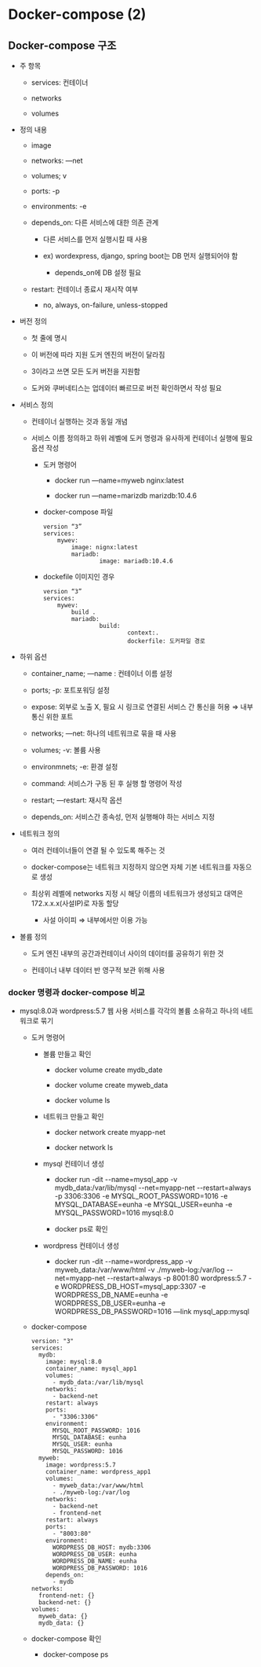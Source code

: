 Docker-compose (2)
==================

Docker-compose 구조
-----------------

*   주 항목
    
    *   services: 컨테이너
    
    *   networks
    
    *   volumes

*   정의 내용
    
    *   image
    
    *   networks: —net
    
    *   volumes; v
    
    *   ports: -p
    
    *   environments: -e
    
    *   depends\_on: 다른 서비스에 대한 의존 관계
        
        *   다른 서비스를 먼저 실행시킬 때 사용
        
        *   ex) wordexpress, django, spring boot는 DB 먼저 실행되어야 함
            *   depends\_on에 DB 설정 필요
    
    *   restart: 컨테이너 종료시 재시작 여부
        *   no, always, on-failure, unless-stopped

*   버전 정의
    
    *   첫 줄에 명시
    
    *   이 버전에 따라 지원 도커 엔진의 버전이 달라짐
    
    *   3이라고 쓰면 모든 도커 버전을 지원함
    
    *   도커와 쿠버네티스는 업데이터 빠르므로 버전 확인하면서 작성 필요

*   서비스 정의
    
    *   컨테이너 실행하는 것과 동일 개념
    
    *   서비스 이름 정의하고 하위 레벨에 도커 명령과 유사하게 컨테이너 실행에 필요 옵션 작성
        
        *   도커 명령어
            
            *   docker run —name=myweb nginx:latest
            
            *   docker run —name=marizdb marizdb:10.4.6
        
        *   docker-compose 파일
            
                version “3”
                services:
                    mywev:
                        image: nignx:latest
                		mariadb:
                				image: mariadb:10.4.6
            
        
        *   dockefile 이미지인 경우
            
                version “3”
                services:
                    mywev:
                        build .
                		mariadb:
                				build:
                						context:.
                						dockerfile: 도커파일 경로
            

*   하위 옵션
    
    *   container\_name; —name : 컨테이너 이름 설정
    
    *   ports; -p: 포트포워딩 설정
    
    *   expose: 외부로 노출 X, 필요 시 링크로 연결된 서비스 간 통신을 허용 ⇒ 내부 통신 위한 포트
    
    *   networks; —net: 하나의 네트워크로 묶을 때 사용
    
    *   volumes; -v: 볼륨 사용
    
    *   environmnets; -e: 환경 설정
    
    *   command: 서비스가 구동 된 후 실행 할 명령어 작성
    
    *   restart; —restart: 재시작 옵션
    
    *   depends\_on: 서비스간 종속성, 먼저 실행해야 하는 서비스 지정

*   네트워크 정의
    
    *   여러 컨테이너들이 연결 될 수 있도록 해주는 것
    
    *   docker-compose는 네트워크 지정하지 않으면 자체 기본 네트워크를 자동으로 생성
    
    *   최상위 레벨에 networks 지정 시 해당 이름의 네트워크가 생성되고 대역은 172.x.x.x(사설IP)로 자동 할당
        *   사설 아이피 ⇒ 내부에서만 이용 가능

*   볼륨 정의
    
    *   도커 엔진 내부의 공간과컨테이너 사이의 데이터를 공유하기 위한 것
    
    *   컨테이너 내부 데이터 반 영구적 보관 위해 사용

### docker 명령과 docker-compose 비교

*   mysql:8.0과 wordpress:5.7 웹 사용 서비스를 각각의 볼륨 소유하고 하나의 네트워크로 묶기
    
    *   도커 명령어
        
        *   볼륨 만들고 확인
            
            *   docker volume create mydb\_date
            
            *   docker volume create myweb\_data
            
            *   docker volume ls
        
        *   네트워크 만들고 확인
            
            *   docker network create myapp-net
            
            *   docker network ls
        
        *   mysql 컨테이너 생성
            
            *   docker run -dit --name=mysql\_app -v mydb\_data:/var/lib/mysql --net=myapp-net --restart=always -p 3306:3306 -e MYSQL\_ROOT\_PASSWORD=1016 -e MYSQL\_DATABASE=eunha -e MYSQL\_USER=eunha -e MYSQL\_PASSWORD=1016 mysql:8.0
            
            *   docker ps로 확인
        
        *   wordpress 컨테이너 생성
            *   docker run -dit --name=wordpress\_app -v myweb\_data:/var/www/html -v ./myweb-log:/var/log --net=myapp-net --restart=always -p 8001:80 wordpress:5.7 -e WORDPRESS\_DB\_HOST=mysql\_app:3307 -e WORDPRESS\_DB\_NAME=eunha -e WORDPRESS\_DB\_USER=eunha -e WORDPRESS\_DB\_PASSWORD=1016 —link mysql\_app:mysql
    
    *   docker-compose
        
            version: "3"
            services:
              mydb:
                image: mysql:8.0
                container_name: mysql_app1
                volumes:
                  - mydb_data:/var/lib/mysql
                networks:
                  - backend-net
                restart: always
                ports:
                  - "3306:3306"
                environment:
                  MYSQL_ROOT_PASSWORD: 1016
                  MYSQL_DATABASE: eunha
                  MYSQL_USER: eunha
                  MYSQL_PASSWORD: 1016
              myweb:
                image: wordpress:5.7
                container_name: wordpress_app1
                volumes:
                  - myweb_data:/var/www/html
                  - ./myweb-log:/var/log
                networks:
                  - backend-net
                  - frontend-net
                restart: always
                ports:
                  - "8003:80"
                environment:
                  WORDPRESS_DB_HOST: mydb:3306
                  WORDPRESS_DB_USER: eunha
                  WORDPRESS_DB_NAME: eunha
                  WORDPRESS_DB_PASSWORD: 1016   
                depends_on:
                  - mydb
            networks:
              frontend-net: {}
              backend-net: {}
            volumes:
              myweb_data: {}
              mydb_data: {}
        
    
    *   docker-compose 확인
        *   docker-compose ps